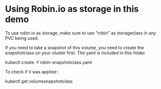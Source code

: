 Using Robin.io as storage in this demo
======================================

To use robin.io as storage, make sure to use "robin" as storageclass in any PVC being used.

If you need to take a snapshot of this volume, you need to create the snapshotclass on your cluster first.
The yaml is included in this folder.

kubectl create -f robin-snapshotclass.yaml

To check if it was applied :

kubectl get volumesnapshotclass

